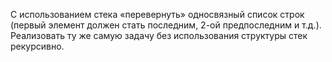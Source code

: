 С использованием стека «перевернуть» односвязный список строк (первый элемент должен стать последним, 2-ой предпоследним и т.д.).	
Реализовать ту же самую задачу без использования структуры стек рекурсивно.
